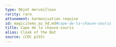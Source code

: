 ```yaml
---
type: Objet merveilleux
rarity: rare
attunement: harmonisation requise
id: magicitems_az_hd.md#cape-de-la-chauve-souris
title: Cape de la chauve-souris
alias: Cloak of the Bat
source: (CDC p155)
---
```


